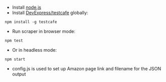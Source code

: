 - Install [node.js](https://nodejs.org/en/download/)
- Install [DevExpress/testcafe](https://github.com/DevExpress/testcafe) globally:
```
npm install -g testcafe
```
- Run scraper in browser mode:
```
npm test
```
- Or in headless mode:
```
npm start
```
- config.js is used to set up Amazon page link and filename for the JSON output